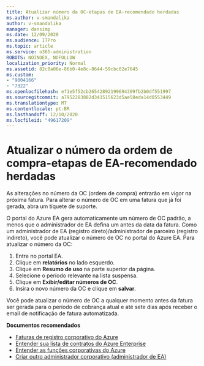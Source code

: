 ```yaml
---
title: Atualizar número da OC-etapas de EA-recomendado herdadas
ms.author: v-smandalika
author: v-smandalika
manager: dansimp
ms.date: 12/09/2020
ms.audience: ITPro
ms.topic: article
ms.service: o365-administration
ROBOTS: NOINDEX, NOFOLLOW
localization_priority: Normal
ms.assetid: 82c0a06e-86b0-4e8c-8644-59cbc02e7645
ms.custom:
- "9004166"
- "7322"
ms.openlocfilehash: ef1e5f52cb26542892199694309fb2b0df551997
ms.sourcegitcommit: a7952283882d341515623d5ae58eda14d0553449
ms.translationtype: MT
ms.contentlocale: pt-BR
ms.lasthandoff: 12/10/2020
ms.locfileid: "49617209"
---
```

# <a name="update-purchase-order-number---legacy-ea---recommended-steps"></a>Atualizar o número da ordem de compra-etapas de EA-recomendado herdadas

As alterações no número da OC (ordem de compra) entrarão em vigor na próxima fatura. Para alterar o número de OC em uma fatura que já foi gerada, abra um tíquete de suporte. 

O portal do Azure EA gera automaticamente um número de OC padrão, a menos que o administrador de EA defina um antes da data da fatura. Como um administrador de EA (registro direto)/administrador de parceiro (registro indireto), você pode atualizar o número de OC no portal do Azure EA. Para atualizar o número da OC:

1. Entre no portal EA.
2. Clique em **relatórios** no lado esquerdo.
3. Clique em **Resumo de uso** na parte superior da página.
4. Selecione o período relevante na lista suspensa.
5. Clique em **Exibir/editar números de OC**.
6. Insira o novo número da OC e clique em **salvar**.

Você pode atualizar o número de OC a qualquer momento antes da fatura ser gerada para o período de cobrança atual e até sete dias após receber o email de notificação de fatura automatizada. 

**Documentos recomendados**

- [Faturas de registro corporativo do Azure](https://docs.microsoft.com/azure/cost-management-billing/manage/ea-portal-enrollment-invoices) 
- [Entender sua lista de contratos do Azure Enterprise](https://docs.microsoft.com/azure/cost-management-billing/understand/review-enterprise-agreement-bill)  
- [Entender as funções corporativas do Azure](https://docs.microsoft.com/azure/cost-management-billing/manage/understand-ea-roles#add-a-new-enterprise-administrator) 
- [Criar outro administrador corporativo (administrador de EA)](https://docs.microsoft.com/azure/cost-management-billing/manage/ea-portal-administration#create-another-enterprise-administrator)
